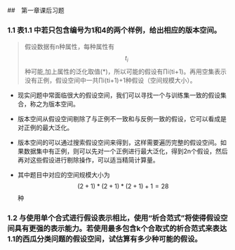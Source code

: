 ##　第一章课后习题


### 1.1 表1.1 中若只包含编号为1和4的两个样例，给出相应的版本空间。
   > 假设数据有n种属性，每种属性有$$ t_i $$种可能,加上属性的泛化取值(*)，所以可能的假设有∏i(ti+1)。再用空集表示没有正例，假设空间中一共∏i(ti+1)+1种假设（空间规模大小）。 

* 现实问题中常面临很大的假设空间，我们可以寻找一个与训练集一致的假设集合，称之为版本空间。

* 版本空间从假设空间剔除了与正例不一致和与反例一致的假设，它可以看成是对正例的最大泛化。 

* 版本空间的可以通过搜索假设空间来得到，这样需要遍历完整的假设空间。如果数据集中有正例，则可以先对一个正例进行最大泛化，得到2n个假设，然后再对这些假设进行剔除操作，可以适当精简计算量。 

* 其中题目中对应的空间规模大小为 $$ (2+1)*(2+1)*(2+1)+1=28$$种

### 1.2 与使用单个合式进行假设表示相比，使用“析合范式”将使得假设空间具有更强的表示能力。若使用最多包含k个合取式的析合范式来表达1.1的西瓜分类问题的假设空间，试估算有多少种可能的假设。

